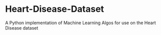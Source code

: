 # Heart-Disease-Dataset
A Python implementation of Machine Learning Algos for use on the Heart Disease dataset
